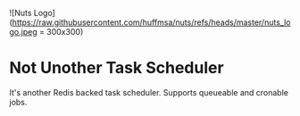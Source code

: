 ![Nuts Logo](https://raw.githubusercontent.com/huffmsa/nuts/refs/heads/master/nuts_logo.jpeg = 300x300)
# Not Unother Task Scheduler

It's another Redis backed task scheduler. Supports queueable and cronable jobs.

